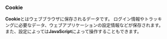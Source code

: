 <h3>Cookie</h3>

**Cookie**とはウェブブラウザに保存されるデータです。
ログイン情報やトラッキングに必要なデータ、ウェブアプリケーションの設定情報などが保存されます。
また、設定によっては**JavaScript**によって操作することもできます。
